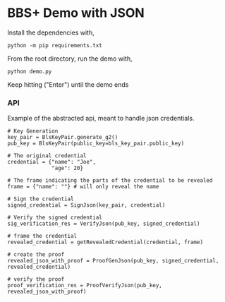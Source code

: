 # BBS+ Demo with JSON

Install the dependencies with,
```
python -m pip requirements.txt
```

From the root directory, run the demo with,
```
python demo.py
```
Keep hitting ("Enter") until the demo ends

### API

Example of the abstracted api, meant to handle json credentials.

```
# Key Generation
key_pair = BlsKeyPair.generate_g2()
pub_key = BlsKeyPair(public_key=bls_key_pair.public_key)

# The original credential
credential = {"name": "Joe", 
              "age": 20}

# The frame indicating the parts of the credential to be revealed
frame = {"name": ""} # will only reveal the name

# Sign the credential
signed_credential = SignJson(key_pair, credential)

# Verify the signed credential
sig_verification_res = VerifyJson(pub_key, signed_credential)

# frame the credential
revealed_credential = getRevealedCredential(credential, frame)

# create the proof
revealed_json_with_proof = ProofGenJson(pub_key, signed_credential, revealed_credential)

# verify the proof 
proof_verification_res = ProofVerifyJson(pub_key, revealed_json_with_proof)
```